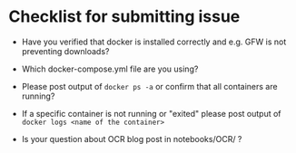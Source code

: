 # Checklist for submitting issue 

- Have you verified that docker is installed correctly and e.g. GFW is not preventing downloads?

- Which docker-compose.yml file are you using?

- Please post output of `docker ps -a` or confirm that all containers are running?

- If a specific container is not running or "exited" please post output of `docker logs <name of the container>`

- Is your question about OCR blog post in notebooks/OCR/ ? 


